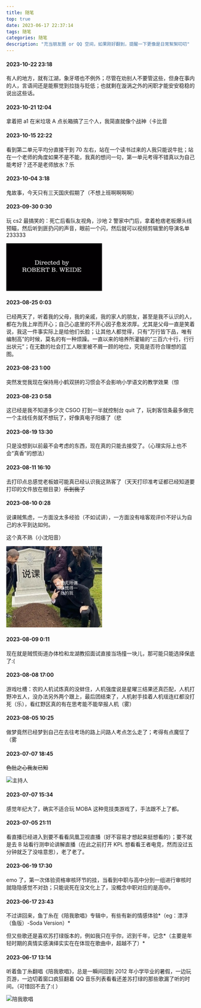 ```yaml
---
title: 随笔
top: true
date: 2023-06-17 22:37:14
tags: 随笔
categories: 随笔
description: "充当朋友圈 or QQ 空间，如果刚好翻到，提醒一下更像是日常絮絮叨叨"
---
```

#### 2023-10-22 23:18
有人的地方，就有江湖，象牙塔也不例外；尽管在劝别人不要管这些，但身在事内的人，言语间还是能察觉到拉拢与贬低；也就剩在漩涡之外的闲职才能安安稳稳的说出这些话。


#### 2023-10-21 12:04
拿着把 a1 在米垃圾 A 点长箱搞了三个人，我简直就像个战神（卡比音



#### 2023-10-15 22:22
看到第二单元平均分直接干到 70 左右，站在一个读书过来的人我只能说牛批；站在一个老师的角度如果不是不能，我真的想问一句，第一单元考得不错真以为自己能考好？还不是老师放水？乐



#### 2023-10-04 3:18
鬼故事，今天只有三天国庆假期了（不想上班啊啊啊啊）



#### 2023-09-30 0:30

玩 cs2 最搞笑的：死亡后看队友视角，沙地 2 警家中门后，拿着枪痞老板爆头线预瞄，然后听到匪扔闪的声音，眼前一个闪，然后就可以视频剪辑里的导演名单 233333

<img src="随笔/导演.jpg" alt="导演" style="zoom:25%;" />



#### 2023-08-25 0:03

已经两天了，听着我的父母，我的亲戚，我的家人的朋友，甚至是我不认识的人，都在为我上岸而开心；自己心底里的不开心因子愈发浓厚。尤其是父母一直是笑着说，我这一件事实际上是给他们长脸；让其他人都觉得，只有“万行皆下品，唯有编制高”的时候，莫名的有一种烦躁。一直以来的培养所灌输的“三百六十行，行行出状元”；在无数的社会打工人眼里被不屑一顾的地位，究竟是否符合理想的蓝图。



#### 2023-08-23 1:00

突然发觉我现在保持用小鹤双拼的习惯会不会影响小学语文的教学效果（惊



#### 2023-08-23 0:58

这已经是我不知道多少次 CSGO 打到一半就控制台 quit 了，玩刺客信条最多做完一个主线任务就不想玩了，好像真电子阳痿了（悲



#### 2023-08-19 13:30

只是没想到以前最不会考虑的东西，现在真的只能去接受了。（心理实际上也不会“真香”的想法）



#### 2023-08-11 16:10

去打印点总感觉老板娘可能真已经认识我这熟客了（天天打印准考证都已经知道要打印的文件放在根目录）~~乐到我了~~



#### 2023-08-10 0:28

说课贼焦虑，一方面没太多经验（不如试讲），一方面没有啥客观评价不好认为自己的水平到达如何。

这个真不熟（小沈阳音）

<img src="随笔/说课焦虑.jpg" alt="说课焦虑" style="zoom:25%;" />



#### 2023-08-09 0:11

现在就是贼慌街道办体检和龙湖教招面试直接当场撞一块儿，那可能只能选择保底了:(



#### 2023-08-08 17:00

游戏吐槽：农的人机试炼真的没蚌住，人机强度说是星曜三结果还真匹配，人机打野冲五人，没办法另外两个跟上，最后团结束了，人机射手挂着人机瑶连红都没打死（乐），看红野区真的有在思考能不能举报人机（雾）



#### 2023-08-05 10:25

做梦竟然已经梦到自己在去往考场的路上问路人考点怎么走了；考得有点魔怔了（雾



#### 2023-07-07 18:45

~~色批之心我友已知~~

![主持人](主持人.jpg)



#### 2023-07-07 15:34

感觉年纪大了，确实不适合玩 MOBA 这种竞技类游戏了，手法跟不上了都。



#### 2023-07-05 21:11

看直播已经进入到要不看看凤凰卫视直播（好不容易才想起来挺想看的）；要不就是去 B 站看行测申论讲解直播（在此之前打开 KPL 想看看王者电竞，然而没过五分钟就乏了没啥意思），老了老了。



#### 2023-06-19 17:30

emo 了，第一次体验资格审核环节的挂，当看到中职与高中分到一组进行审核时就隐隐感觉不对劲；只能说死在没文化上了，没概念中职对应的是高中。



#### 2023-06-17 23:43

不过讲回来，鱼丁糸在《陪我歌唱》专辑中，有些有新的情感体验*（eg：漂浮（鱼版）-Soda Version）*

但又些歌还是喜欢苏打绿版本的，例如我只在乎你，迟到千年，记念*（主要是年轻时期的真情实感演绎实实在在体现在歌曲中，超越不了）*



#### 2023-06-17 13:14

听着鱼丁糸翻唱《陪我歌唱》，总是一瞬间回到 2012 年小学毕业的暑假，一边玩页游，一边切着窗口疯狂翻着 QQ 音乐列表看看还差苏打绿的那些歌漏了听的时间。（可惜回不去了:( ）

![陪我歌唱](陪我歌唱.jpg)

